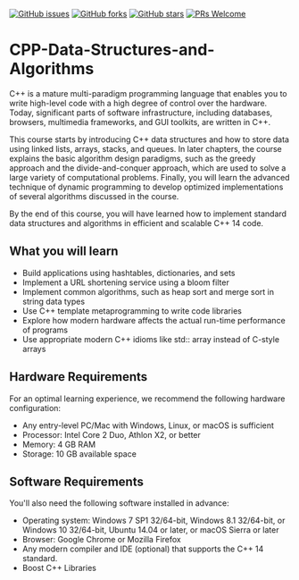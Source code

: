 [![GitHub issues](https://img.shields.io/github/issues/TrainingByPackt/CPP-Data-Structures-and-Algorithms.svg)](https://github.com/TrainingByPackt/CPP-Data-Structures-and-Algorithms/issues)
[![GitHub forks](https://img.shields.io/github/forks/TrainingByPackt/CPP-Data-Structures-and-Algorithms.svg)](https://github.com/TrainingByPackt/CPP-Data-Structures-and-Algorithms/network)
[![GitHub stars](https://img.shields.io/github/stars/TrainingByPackt/CPP-Data-Structures-and-Algorithms.svg)](https://github.com/TrainingByPackt/CPP-Data-Structures-and-Algorithms/stargazers)
[![PRs Welcome](https://img.shields.io/badge/PRs-welcome-brightgreen.svg)](https://github.com/TrainingByPackt/CPP-Data-Structures-and-Algorithms/pulls)

# CPP-Data-Structures-and-Algorithms
C++ is a mature multi-paradigm programming language that enables you to write high-level code with a high degree of control over the hardware. Today, significant parts of software infrastructure, including databases, browsers, multimedia frameworks, and GUI toolkits, are written in C++.

This course starts by introducing C++ data structures and how to store data using linked lists, arrays, stacks, and queues. In later chapters, the course explains the basic algorithm design paradigms, such as the greedy approach and the divide-and-conquer approach, which are used to solve a large variety of computational problems. Finally, you will learn the advanced technique of dynamic programming to develop optimized implementations of several algorithms discussed in the course.

By the end of this course, you will have learned how to implement standard data structures and algorithms in efficient and scalable C++ 14 code.

## What you will learn
* Build applications using hashtables, dictionaries, and sets
* Implement a URL shortening service using a bloom filter
* Implement common algorithms, such as heap sort and merge sort in string data types
* Use C++ template metaprogramming to write code libraries
* Explore how modern hardware affects the actual run-time performance of programs
* Use appropriate modern C++ idioms like std:: array instead of C-style arrays

## Hardware Requirements
For an optimal learning experience, we recommend the following hardware configuration:
* Any entry-level PC/Mac with Windows, Linux, or macOS is sufficient
* Processor: Intel Core 2 Duo, Athlon X2, or better
* Memory: 4 GB RAM
* Storage: 10 GB available space

## Software Requirements
You'll also need the following software installed in advance:
*	Operating system: Windows 7 SP1 32/64-bit, Windows 8.1 32/64-bit, or Windows 10 32/64-bit, Ubuntu 14.04 or later, or macOS Sierra or later
*	Browser: Google Chrome or Mozilla Firefox
*	Any modern compiler and IDE (optional) that supports the C++ 14 standard.
* Boost C++ Libraries
